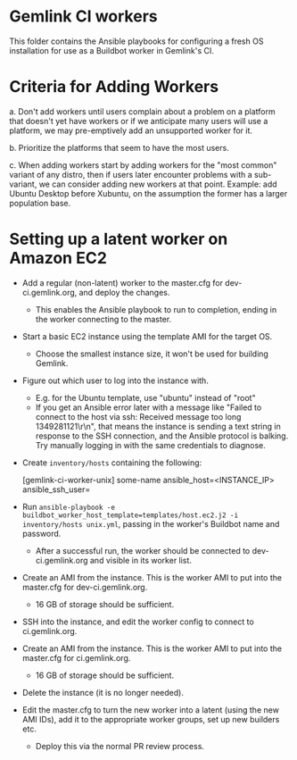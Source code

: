 # Gemlink CI workers

This folder contains the Ansible playbooks for configuring a fresh OS
installation for use as a Buildbot worker in Gemlink's CI.

# Criteria for Adding Workers

a. Don't add workers until users complain about a problem on a platform
that doesn't yet have workers or if we anticipate many users will use
a platform, we may pre-emptively add an unsupported worker for it.

b. Prioritize the platforms that seem to have the most users.

c. When adding workers start by adding workers for the "most common"
variant of any distro, then if users later encounter problems with a
sub-variant, we can consider adding new workers at that point.
Example: add Ubuntu Desktop before Xubuntu, on the assumption the
former has a larger population base.

# Setting up a latent worker on Amazon EC2

- Add a regular (non-latent) worker to the master.cfg for dev-ci.gemlink.org, and
  deploy the changes.

  - This enables the Ansible playbook to run to completion, ending in the worker
    connecting to the master.

- Start a basic EC2 instance using the template AMI for the target OS.

  - Choose the smallest instance size, it won't be used for building Gemlink.

- Figure out which user to log into the instance with.

  - E.g. for the Ubuntu template, use "ubuntu" instead of "root"
  - If you get an Ansible error later with a message like "Failed to connect to
    the host via ssh: Received message too long 1349281121\r\n", that means the
    instance is sending a text string in response to the SSH connection, and the
    Ansible protocol is balking. Try manually logging in with the same
    credentials to diagnose.

- Create `inventory/hosts` containing the following:

  [gemlink-ci-worker-unix]
  some-name ansible_host=<INSTANCE_IP> ansible_ssh_user=<USERNAME>

- Run `ansible-playbook -e buildbot_worker_host_template=templates/host.ec2.j2 -i inventory/hosts unix.yml`,
  passing in the worker's Buildbot name and password.

  - After a successful run, the worker should be connected to dev-ci.gemlink.org and
    visible in its worker list.

- Create an AMI from the instance. This is the worker AMI to put into the
  master.cfg for dev-ci.gemlink.org.

  - 16 GB of storage should be sufficient.

- SSH into the instance, and edit the worker config to connect to ci.gemlink.org.

- Create an AMI from the instance. This is the worker AMI to put into the
  master.cfg for ci.gemlink.org.

  - 16 GB of storage should be sufficient.

- Delete the instance (it is no longer needed).

- Edit the master.cfg to turn the new worker into a latent (using the new AMI
  IDs), add it to the appropriate worker groups, set up new builders etc.
  - Deploy this via the normal PR review process.
